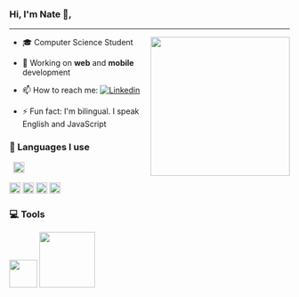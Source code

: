 ### Hi, I'm Nate 👋,

<hr/>

<div>

<img src='https://media.giphy.com/media/5rT8xqVLpB6S6Ej89o/giphy.gif' widht='40%' align='right' height='250px'>

- 🎓 Computer Science Student
- 🔭 Working on **web** and **mobile** development
- 📫 How to reach me: [![Linkedin](https://img.shields.io/badge/LinkedIn-0077B5?style=for-the-badge&logo=linkedin&logoColor=white)](https://www.linkedin.com/in/nathanaelahiagbedey/)

- ⚡ Fun fact: I'm bilingual. I speak English and JavaScript

</div>

### 🧠 Languages I use

<code> <img height='20'
src='https://img.shields.io/badge/React-20232A?style=for-the-badge&logo=react&logoColor=61DAFB' />
</code>

<div display='flex'>

<img height='20' src='https://img.shields.io/badge/JavaScript-323330?style=for-the-badge&logo=javascript&logoColor=F7DF1E'/>


<img height='20' src='https://img.shields.io/badge/HTML5-E34F26?style=for-the-badge&logo=html5&logoColor=white'/>

<img height='20' src='https://img.shields.io/badge/CSS3-1572B6?style=for-the-badge&logo=css3&logoColor=white'/>


<img height='20' src='https://img.shields.io/badge/Java-ED8B00?style=for-the-badge&logo=java&logoColor=white'/>

</div>

### 💻 Tools

<div>
<img src="https://i.giphy.com/media/IdyAQJVN2kVPNUrojM/200.webp" width="50">
<img src="https://media.giphy.com/media/kH1DBkPNyZPOk0BxrM/giphy.gif" width="100">
</div>

